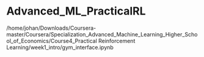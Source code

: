 # Advanced_ML_PracticalRL
/home/johan/Downloads/Coursera-master/Coursera/Specialization_Advanced_Machine_Learning_Higher_School_of_Economics/Course4_Practical Reinforcement Learning/week1_intro/gym_interface.ipynb
